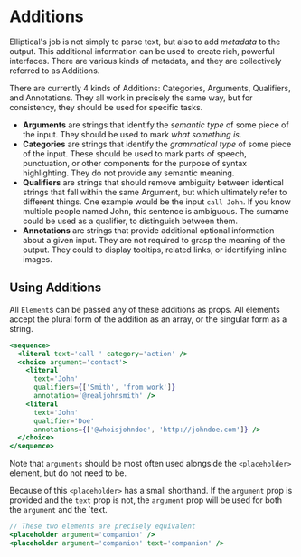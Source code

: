 # Additions

Elliptical's job is not simply to parse text, but also to add *metadata* to
the output. This additional information can be used to create rich, powerful
interfaces. There are various kinds of metadata, and they are collectively
referred to as Additions.

There are currently 4 kinds of Additions: Categories, Arguments, Qualifiers,
and Annotations. They all work in precisely the same way, but for consistency,
they should be used for specific tasks.

- **Arguments** are strings that identify the *semantic type* of some piece
  of the input. They should be used to mark *what something is*.
- **Categories** are strings that identify the *grammatical type* of some piece
  of the input. These should be used to mark parts of speech, punctuation, or
  other components for the purpose of syntax highlighting. They do not provide
  any semantic meaning.
- **Qualifiers** are strings that should remove ambiguity between
  identical strings that fall within the same Argument,
  but which ultimately refer to different
  things. One example would be the input `call John`. If you know multiple
  people named John, this sentence is ambiguous. The surname could be used
  as a qualifier, to distinguish between them.
- **Annotations** are strings that provide additional optional information
  about a given input. They are not required to grasp the meaning of the
  output. They could to display tooltips, related links,
  or identifying inline images.

## Using Additions

All `Element`s can be passed any of these additions as props. All elements
accept the plural form of the addition as an array, or the singular form as
a string.

```jsx
<sequence>
  <literal text='call ' category='action' />
  <choice argument='contact'>
    <literal
      text='John'
      qualifiers={['Smith', 'from work']}
      annotation='@realjohnsmith' />
    <literal
      text='John'
      qualifier='Doe'
      annotations={['@whoisjohndoe', 'http://johndoe.com']} />
  </choice>
</sequence>
```

Note that `arguments` should be most often used alongside the `<placeholder>`
element, but do not need to be.

Because of this `<placeholder>` has a small shorthand. If the `argument`
prop is provided and the `text` prop is not, the `argument` prop will
be used for both the `argument` and the `text.

```jsx
// These two elements are precisely equivalent
<placeholder argument='companion' />
<placeholder argument='companion' text='companion' />
```

